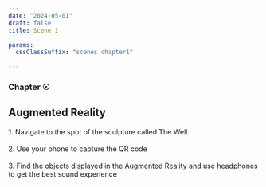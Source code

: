 ```yaml
---
date: "2024-05-01"
draft: false
title: Scene 1

params:
  cssClassSuffix: "scenes chapter1"

---
```


### Chapter &#9737;

## Augmented Reality

<p>1. Navigate to the spot of the sculpture called The Well<br><br>
2. Use your phone to capture the QR code<br><br>
3. Find the objects displayed in the Augmented Reality and use headphones to get the best sound experience</p>

